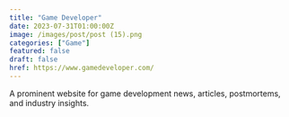 ```yaml
---
title: "Game Developer"
date: 2023-07-31T01:00:00Z
image: /images/post/post (15).png
categories: ["Game"]
featured: false
draft: false
href: https://www.gamedeveloper.com/
---
```

A prominent website for game development news, articles, postmortems, and industry insights.
